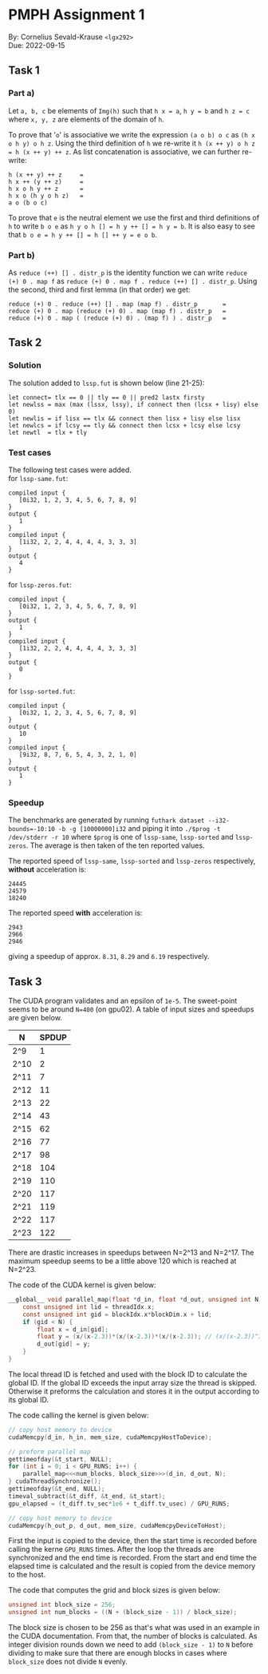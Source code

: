 PMPH Assignment 1
===============

By: Cornelius Sevald-Krause `<lgx292>`  
Due: 2022-09-15

Task 1
------

### Part a)

Let `a, b, c` be elements of `Img(h)` such that `h x = a`, `h y = b` and
`h z = c` where `x, y, z` are elements of the domain of `h`.

To prove that '`o`' is associative we write the expression `(a o b) o c` as
`(h x o h y) o h z`. Using the third definition of `h` we re-write it
`h (x ++ y) o h z = h (x ++ y) ++ z`.
As list concatenation is associative, we can further re-write:
```
h (x ++ y) ++ z     =
h x ++ (y ++ z)     =
h x o h y ++ z      =
h x o (h y o h z)   =
a o (b o c)
```

To prove that `e` is the neutral element we use the first and third definitions
of `h` to write `b o e` as `h y o h [] = h y ++ [] = h y = b`.
It is also easy to see that `b o e = h y ++ [] = h [] ++ y = e o b`.

### Part b)

As `reduce (++) [] . distr_p` is the identity function we can write
`reduce (+) 0 . map f` as `reduce (+) 0 . map f . reduce (++) [] . distr_p`.
Using the second, third and first lemma (in that order) we get:
```
reduce (+) 0 . reduce (++) [] . map (map f) . distr_p       =
reduce (+) 0 . map (reduce (+) 0) . map (map f) . distr_p   =
reduce (+) 0 . map ( (reduce (+) 0) . (map f) ) . distr_p   =
```

Task 2
------

### Solution

The solution added to `lssp.fut` is shown below (line 21-25):
```futhark
let connect= tlx == 0 || tly == 0 || pred2 lastx firsty
let newlss = max (max (lssx, lssy), if connect then (lcsx + lisy) else 0)
let newlis = if lisx == tlx && connect then lisx + lisy else lisx
let newlcs = if lcsy == tly && connect then lcsx + lcsy else lcsy
let newtl  = tlx + tly
```

### Test cases

The following test cases were added.  
for `lssp-same.fut`:
```
compiled input {
   [0i32, 1, 2, 3, 4, 5, 6, 7, 8, 9]
}
output {
   1
}
compiled input {
   [1i32, 2, 2, 4, 4, 4, 4, 3, 3, 3]
}
output {
   4
}
```

for `lssp-zeros.fut`:
```
compiled input {
   [0i32, 1, 2, 3, 4, 5, 6, 7, 8, 9]
}
output {
   1
}
compiled input {
   [1i32, 2, 2, 4, 4, 4, 4, 3, 3, 3]
}
output {
   0
}
```

for `lssp-sorted.fut`:
```
compiled input {
   [0i32, 1, 2, 3, 4, 5, 6, 7, 8, 9]
}
output {
   10
}
compiled input {
   [9i32, 8, 7, 6, 5, 4, 3, 2, 1, 0]
}
output {
   1
}
```

### Speedup

The benchmarks are generated by running
`futhark dataset --i32-bounds=-10:10 -b -g [10000000]i32`
and piping it into `./$prog -t /dev/stderr -r 10`
where `$prog` is one of `lssp-same`, `lssp-sorted` and `lssp-zeros`.
The average is then taken of the ten reported values.

The reported speed of `lssp-same`, `lssp-sorted` and `lssp-zeros` respectively,
**without** acceleration is:
```
24445
24579
18240
```

The reported speed **with** acceleration is:
```
2943
2966
2946
```

giving a speedup of approx. `8.31`, `8.29` and `6.19` respectively.

Task 3
------

The CUDA program validates and an epsilon of `1e-5`.
The sweet-point seems to be around `N=400` (on gpu02).
A table of input sizes and speedups are given below.

| N    | SPDUP |
|------|-------|
| 2^9  |     1 |
| 2^10 |     2 |
| 2^11 |     7 |
| 2^12 |    11 |
| 2^13 |    22 |
| 2^14 |    43 |
| 2^15 |    62 |
| 2^16 |    77 |
| 2^17 |    98 |
| 2^18 |   104 |
| 2^19 |   110 |
| 2^20 |   117 |
| 2^21 |   119 |
| 2^22 |   117 |
| 2^23 |   122 |

There are drastic increases in speedups between N=2^13 and N=2^17.
The maximum speedup seems to be a little above 120 which is reached at N=2^23.

The code of the CUDA kernel is given below:
```c
__global__ void parallel_map(float *d_in, float *d_out, unsigned int N) {
    const unsigned int lid = threadIdx.x;
    const unsigned int gid = blockIdx.x*blockDim.x + lid;
    if (gid < N) {
        float x = d_in[gid];
        float y = (x/(x-2.3))*(x/(x-2.3))*(x/(x-2.3)); // (x/(x-2.3))^3
        d_out[gid] = y;
    }
}
```
The local thread ID is fetched and used with the block ID to calculate the
global ID. If the global ID exceeds the input array size the thread is skipped.
Otherwise it preforms the calculation and stores it in the output
according to its global ID.

The code calling the kernel is given below:
```c
// copy host memory to device
cudaMemcpy(d_in, h_in, mem_size, cudaMemcpyHostToDevice);

// preform parallel map
gettimeofday(&t_start, NULL);
for (int i = 0; i < GPU_RUNS; i++) {
    parallel_map<<<num_blocks, block_size>>>(d_in, d_out, N);
} cudaThreadSynchronize();
gettimeofday(&t_end, NULL);
timeval_subtract(&t_diff, &t_end, &t_start);
gpu_elapsed = (t_diff.tv_sec*1e6 + t_diff.tv_usec) / GPU_RUNS;

// copy host memory to device
cudaMemcpy(h_out_p, d_out, mem_size, cudaMemcpyDeviceToHost);
```
First the input is copied to the device, then the start time is recorded
before calling the kerne `GPU_RUNS` times.
After the loop the threads are synchronized and the end time is recorded.
From the start and end time the elapsed time is calculated and the result
is copied from the device memory to the host.

The code that computes the grid and block sizes is given below:
```c
unsigned int block_size = 256;
unsigned int num_blocks = ((N + (block_size - 1)) / block_size);
```

The block size is chosen to be 256 as that's what was used in an example in
the CUDA documentation. From that, the number of blocks is calculated.
As integer division rounds down we need to add `(block_size - 1)` to `N` before
dividing to make sure that there are enough blocks in cases where `block_size`
does not divide `N` evenly.
